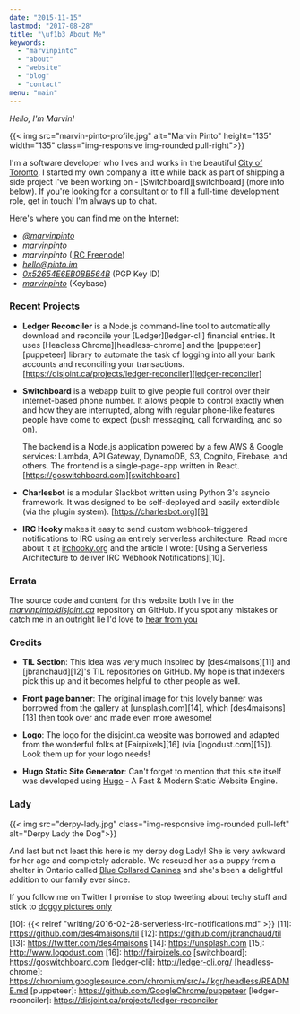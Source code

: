 ```yaml
---
date: "2015-11-15"
lastmod: "2017-08-28"
title: "\uf1b3 About Me"
keywords:
  - "marvinpinto"
  - "about"
  - "website"
  - "blog"
  - "contact"
menu: "main"
---
```


<i class="fa fa-hand-peace-o"> Hello, I'm Marvin!</i>

{{< img src="marvin-pinto-profile.jpg" alt="Marvin Pinto" height="135" width="135" class="img-responsive img-rounded pull-right">}}

I'm a software developer who lives and works in the beautiful [City of
Toronto][2]. I started my own company a little while back as part of shipping a
side project I've been working on - [Switchboard][switchboard] (more info
below). If you're looking for a consultant or to fill a full-time
development role, get in touch! I'm always up to chat.

Here's where you can find me on the Internet:

- <a href="https://twitter.com/marvinpinto"><i class="fa fa-twitter"> @marvinpinto</i></a>
- <a href="https://github.com/marvinpinto"><i class="fa fa-github"> marvinpinto</i></a>
- <i class="fa fa-comment-o"> marvinpinto</i> ([IRC Freenode][5])
- <i class="fa fa-envelope-o"> hello@pinto.im</i>
- <a href="https://pgp.mit.edu/pks/lookup?op=get&search=0x52654E6EB0BB564B"><i class="fa fa-id-badge"> 0x52654E6EB0BB564B</i></a> (PGP Key ID)
- <a href="https://keybase.io/marvinpinto"><i class="fa fa-key"> marvinpinto</i></a> (Keybase)



### <i class="fa fa-graduation-cap"></i> Recent Projects

- **Ledger Reconciler** is a Node.js command-line tool to automatically
download and reconcile your [Ledger][ledger-cli] financial entries. It uses
[Headless Chrome][headless-chrome] and the [puppeteer][puppeteer] library to
automate the task of logging into all your bank accounts and reconciling your
transactions.
[https://disjoint.ca/projects/ledger-reconciler][ledger-reconciler]

- **Switchboard** is a webapp built to give people full control over their
internet-based phone number. It allows people to control exactly when and how
they are interrupted, along with regular phone-like features people have come
to expect (push messaging, call forwarding, and so on).

    The backend is a Node.js application powered by a few AWS & Google
    services: Lambda, API Gateway, DynamoDB, S3, Cognito, Firebase, and others.
    The frontend is a single-page-app written in React.
    [https://goswitchboard.com][switchboard]

- **Charlesbot** is a modular Slackbot written using Python 3's asyncio
framework. It was designed to be self-deployed and easily extendible (via the
plugin system). [https://charlesbot.org][8]

- **IRC Hooky** makes it easy to send custom webhook-triggered notifications to
IRC using an entirely serverless architecture. Read more about it at
[irchooky.org][9] and the article I wrote: [Using a Serverless Architecture to
deliver IRC Webhook Notifications][10].



### <i class="fa fa-pencil-square-o"></i> Errata

The source code and content for this website both live in the <a
href="https://github.com/marvinpinto/disjoint.ca"><i class="fa fa-github">
marvinpinto/disjoint.ca</i></a> repository on GitHub. If you spot any mistakes
or catch me in an outright lie I'd love to [hear from you][4] <i class="fa
fa-thumbs-o-up"></i>



### <i class="fa fa-bullhorn"></i> Credits

- **TIL Section**: This idea was very much inspired by [des4maisons][11] and
[jbranchaud][12]'s TIL repositories on GitHub. My hope is that indexers pick
this up and it becomes helpful to other people as well.

- **Front page banner**: The original image for this lovely banner was borrowed
from the gallery at [unsplash.com][14], which [des4maisons][13] then took over
and made even more awesome!

- **Logo**: The logo for the disjoint.ca website was borrowed and adapted from
the wonderful folks at [Fairpixels][16] (via [logodust.com][15]). Look them up
for your logo needs!

- **Hugo Static Site Generator**: Can't forget to mention that this site itself
was developed using [Hugo][3] - A Fast & Modern Static Website Engine.



### <i class="fa fa-paw"></i> Lady

{{< img src="derpy-lady.jpg" class="img-responsive img-rounded pull-left" alt="Derpy Lady the Dog">}}

And last but not least this here is my derpy dog Lady! She is very awkward for
her age and completely adorable. We rescued her as a puppy from a shelter in
Ontario called [Blue Collared Canines][6] and she's been a delightful addition
to our family ever since.

If you follow me on Twitter I promise to stop tweeting about techy stuff and
stick to [doggy pictures only][1] <i class="fa fa-hand-spock-o"></i>



[1]: https://twitter.com/search?q=Lady%20OR%20dog%20from%3Amarvinpinto
[2]: https://www.google.com/search?tbm=isch&q=toronto+streets
[3]: https://gohugo.io
[4]: https://github.com/marvinpinto/disjoint.ca/issues
[5]: https://webchat.freenode.net
[6]: https://www.facebook.com/BlueCollaredCanines
[8]: https://charlesbot.org
[9]: https://irchooky.org
[10]: {{< relref "writing/2016-02-28-serverless-irc-notifications.md" >}}
[11]: https://github.com/des4maisons/til
[12]: https://github.com/jbranchaud/til
[13]: https://twitter.com/des4maisons
[14]: https://unsplash.com
[15]: http://www.logodust.com
[16]: http://fairpixels.co
[switchboard]: https://goswitchboard.com
[ledger-cli]: http://ledger-cli.org/
[headless-chrome]: https://chromium.googlesource.com/chromium/src/+/lkgr/headless/README.md
[puppeteer]: https://github.com/GoogleChrome/puppeteer
[ledger-reconciler]: https://disjoint.ca/projects/ledger-reconciler
